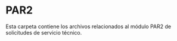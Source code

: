 # PAR2

Esta carpeta contiene los archivos relacionados al módulo PAR2 de solicitudes de servicio técnico.
